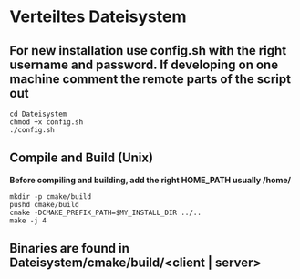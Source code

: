 # Verteiltes Dateisystem

## For new installation use config.sh with the right username and password. If developing on one machine comment the remote parts of the script out
    cd Dateisystem
    chmod +x config.sh
    ./config.sh
## Compile and Build (Unix) 
**Before compiling and building, add the right HOME_PATH usually /home/<user>**

    mkdir -p cmake/build
    pushd cmake/build
    cmake -DCMAKE_PREFIX_PATH=$MY_INSTALL_DIR ../..
    make -j 4


## Binaries are found in Dateisystem/cmake/build/<client | server>
